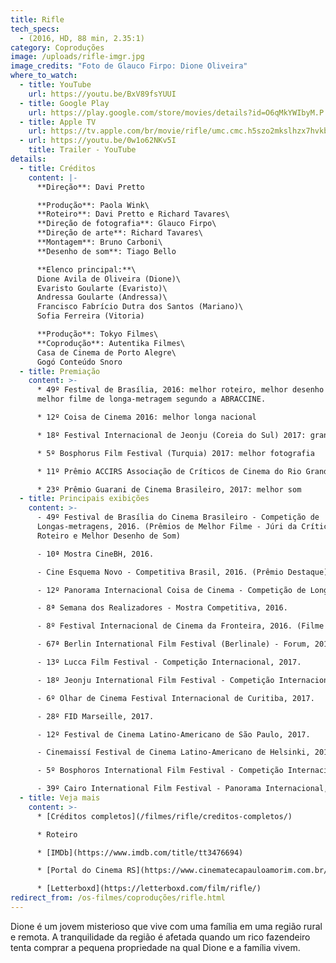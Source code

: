```yaml
---
title: Rifle
tech_specs:
  - (2016, HD, 88 min, 2.35:1)
category: Coproduções
image: /uploads/rifle-imgr.jpg
image_credits: "Foto de Glauco Firpo: Dione Oliveira"
where_to_watch:
  - title: YouTube
    url: https://youtu.be/BxV89fsYUUI
  - title: Google Play
    url: https://play.google.com/store/movies/details?id=O6qMkYWIbyM.P
  - title: Apple TV
    url: https://tv.apple.com/br/movie/rifle/umc.cmc.h5szo2mkslhzx7hvkbblvoek
  - url: https://youtu.be/0w1o62NKv5I
    title: Trailer - YouTube
details:
  - title: Créditos
    content: |-
      **Direção**: Davi Pretto

      **Produção**: Paola Wink\
      **Roteiro**: Davi Pretto e Richard Tavares\
      **Direção de fotografia**: Glauco Firpo\
      **Direção de arte**: Richard Tavares\
      **Montagem**: Bruno Carboni\
      **Desenho de som**: Tiago Bello

      **Elenco principal:**\
      Dione Avila de Oliveira (Dione)\
      Evaristo Goularte (Evaristo)\
      Andressa Goularte (Andressa)\
      Francisco Fabrício Dutra dos Santos (Mariano)\
      Sofia Ferreira (Vitoria)

      **Produção**: Tokyo Filmes\
      **Coprodução**: Autentika Filmes\
      Casa de Cinema de Porto Alegre\
      Gogó Conteúdo Snoro
  - title: Premiação
    content: >-
      * 49º Festival de Brasília, 2016: melhor roteiro, melhor desenho de som,
      melhor filme de longa-metragem segundo a ABRACCINE.

      * 12º Coisa de Cinema 2016: melhor longa nacional

      * 18º Festival Internacional de Jeonju (Coreia do Sul) 2017: grande prêmio

      * 5º Bosphorus Film Festival (Turquia) 2017: melhor fotografia

      * 11º Prêmio ACCIRS Associação de Críticos de Cinema do Rio Grande do Sul 2017: melhor longa-metragem gaúcho

      * 23º Prêmio Guarani de Cinema Brasileiro, 2017: melhor som
  - title: Principais exibições
    content: >-
      - 49º Festival de Brasília do Cinema Brasileiro - Competição de
      Longas-metragens, 2016. (Prêmios de Melhor Filme - Júri da Crítica, Melhor
      Roteiro e Melhor Desenho de Som)

      - 10ª Mostra CineBH, 2016.

      - Cine Esquema Novo - Competitiva Brasil, 2016. (Prêmio Destaque)

      - 12º Panorama Internacional Coisa de Cinema - Competição de Longas-metragens, 2016. (Prêmio de Melhor Filme)

      - 8ª Semana dos Realizadores - Mostra Competitiva, 2016.

      - 8º Festival Internacional de Cinema da Fronteira, 2016. (Filme de Encerramento)

      - 67ª Berlin International Film Festival (Berlinale) - Forum, 2017. (International Premiere)

      - 13º Lucca Film Festival - Competição Internacional, 2017.

      - 18º Jeonju International Film Festival - Competição Internacional, 2017. (Grand Prize)

      - 6º Olhar de Cinema Festival Internacional de Curitiba, 2017.

      - 28º FID Marseille, 2017.

      - 12º Festival de Cinema Latino-Americano de São Paulo, 2017.

      - Cinemaissí Festival de Cinema Latino-Americano de Helsinki, 2017.

      - 5º Bosphoros International Film Festival - Competição Internacional, 2017.  (Prêmio de Melhor Fotografia)

      - 39º Cairo International Film Festival - Panorama Internacional, 2017.
  - title: Veja mais
    content: >-
      * [Créditos completos](/filmes/rifle/creditos-completos/)

      * Roteiro

      * [IMDb](https://www.imdb.com/title/tt3476694)

      * [Portal do Cinema RS](https://www.cinematecapauloamorim.com.br/portaldocinemagaucho/1078/rifle)

      * [Letterboxd](https://letterboxd.com/film/rifle/)
redirect_from: /os-filmes/coproduções/rifle.html
---
```

Dione é um jovem misterioso que vive com uma família em uma região rural e remota. A tranquilidade da região é afetada quando um rico fazendeiro tenta comprar a pequena propriedade na qual Dione e a família vivem.
